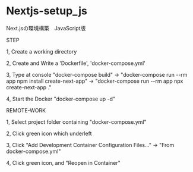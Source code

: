 # Nextjs-setup_js
Next.jsの環境構築　JavaScript版

STEP

1, Create a working directory

2, Create and Write a 'Dockerfile', 'docker-compose.yml'

3, Type at console "docker-compose build" → "docker-compose run --rm app npm install create-next-app" → "docker-compose run --rm app npx create-next-app ."

4, Start the Docker "docker-compose up -d"


REMOTE-WORK

1, Select project folder containing "docker-compose.yml"

2, Click green icon which underleft

3, Click "Add Development Container Configuration Files…" → "From docker-compose.yml"

4, Click green icon, and "Reopen in Container"

